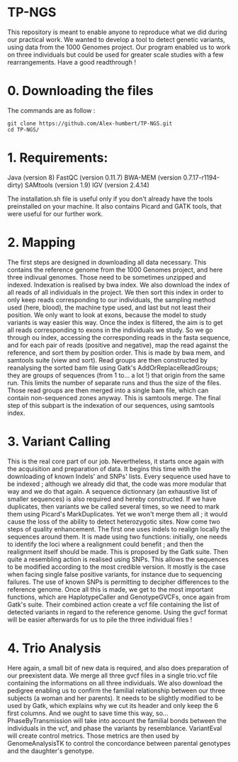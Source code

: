 # TP-NGS
This repository is meant to enable anyone to reproduce what we did during our practical work. We wanted to develop a tool to detect genetic variants, using data from the 1000 Genomes project. Our program enabled us to work on three individuals but could be used for greater scale studies with a few rearrangements. Have a good readthrough !


# 0. Downloading the files
The commands are as follow :
```
git clone https://github.com/Alex-humbert/TP-NGS.git
cd TP-NGS/
```


# 1. Requirements:
Java (version 8)
FastQC (version 0.11.7)
BWA-MEM (version 0.7.17-r1194-dirty)
SAMtools (version 1.9)
IGV (version 2.4.14)

The installation.sh file is useful only if you don't already have the tools preinstalled on your machine. It also contains Picard and GATK tools, that were useful for our further work.


# 2. Mapping
The first steps are designed in downloading all data necessary. This contains the reference genome from the 1000 Genomes project, and here three indivual genomes. Those need to be sometimes unzipped and indexed. Indexation is realised by bwa index. We also download the index of all reads of all individuals in the project.
We then sort this index in order to only keep reads corresponding to our individuals, the sampling method used (here, blood), the machine type used, and last but not least their position. We only want to look at exons, because the model to study variants is way easier this way.
Once the index is filtered, the aim is to get all reads corresponding to exons in the individuals we study. So we go through ou index, accessing the corresponding reads in the fasta sequence, and for each pair of reads (positive and negative), map the read against the reference, and sort them by position order. This is made by bwa mem, and samtools suite (view and sort).
Read groups are then constructed by reanalysing the sorted bam file using Gatk's AddOrReplaceReadGroups; they are groups of sequences (from 1 to... a lot !) that origin from the same run. This limits the number of separate runs and thus the size of the files. Those read groups are then merged into a single bam file, which can contain non-sequenced zones anyway. This is samtools merge.
The final step of this subpart is the indexation of our sequences, using samtools index.




# 3. Variant Calling
This is the real core part of our job. Nevertheless, it starts once again with the acquisition and preparation of data. It begins this time with the downloading of known Indels' and SNPs' lists.
Every sequence used have to be indexed ; although we already did that, the code was more modular that way and we do that again. A sequence dictionnary (an exhaustive list of smaller sequences) is also required and hereby constructed.
If we have duplicates, then variants we be called several times, so we need to mark them using Picard's MarkDuplicates. Yet we won't merge them all ; it would cause the loss of the ability to detect heterozygotic sites.
Now come two steps of quality enhancement. The first one uses indels to realign locally the sequences around them. It is made using two functions: initially, one needs to identify the loci where a realignment could benefit ; and then the realignment itself should be made. This is proposed by the Gatk suite.
Then quite a resembling action is realised using SNPs. This allows the sequences to be modified according to the most credible version. It mostly is the case when facing single false positive variants, for instance due to sequencing failures. The use of known SNPs is permitting to decipher differences to the reference genome.
Once all this is made, we get to the most important functions, which are HaplotypeCaller and GenotypeGVCFs, once again from Gatk's suite. Their combined action create a vcf file containing the list of detected variants in regard to the reference genome. Using the gvcf format will be easier afterwards for us to pile the three individual files !


# 4. Trio Analysis
Here again, a small bit of new data is required, and also does preparation of our preexistent data. We merge all three gvcf files in a single trio.vcf file containing the informations on all three individuals.
We also download the pedigree enabling us to confirm the familial relationship between our three subjects (a woman and her parents). It needs to be slightly modified to be used by Gatk, which explains why we cut its header and only keep the 6 first columns. And we ought to save time this way, so...
PhaseByTransmission will take into account the familial bonds between the individuals in the vcf, and phase the variants by resemblance.
VariantEval will create control metrics.
Those metrics are then used by GenomeAnalysisTK to control the concordance between parental genotypes and the daughter's genotype.
